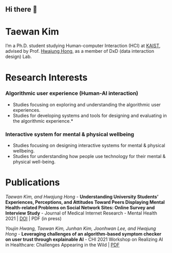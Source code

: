 ## Hi there 👋

# Taewan Kim

I’m a Ph.D. student studying Human-computer Interaction (HCI) at [KAIST](https://kaist.ac.kr), advised by Prof. [Hwajung Hong](https://hwajunghong.com), as a member of DxD (data interaction design) Lab.


# Research Interests

### Algorithmic user experience (Human-AI interaction)
- Studies focusing on exploring and understanding the algorithmic user experiences.
- Studies for developing systems and tools for designing and evaluating in the algorithmic experience.*

### Interactive system for mental & physical wellbeing
- Studies focusing on designing interactive systems for mental & physical wellbeing.
- Studies for understanding how people use technology for their mental & physical well-being.


# Publications

*Taewan Kim, and Hwajung Hong* - **Understanding University Students’ Experiences, Perceptions, and Attitudes Toward Peers Displaying Mental Health-related Problems on Social Network Sites: Online Survey and Interview Study** - Journal of Medical Internet Research - Mental Health 2021 | [DOI](http://dx.doi.org/10.2196/23465) | PDF (in press)

*Youjin Hwang, Taewan Kim, Junhan Kim, Joonhwan Lee, and Hwajung Hong* - **Leveraging challenges of an algorithm-based symptom checker on user trust through explainable AI** - CHI 2021 Workshop on Realizing AI in Healthcare: Challenges Appearing in the Wild | [PDF](https://drive.google.com/file/d/1Y2KLQmBRPKBEos1QYcaneLPwmISeb5-N/view) 




